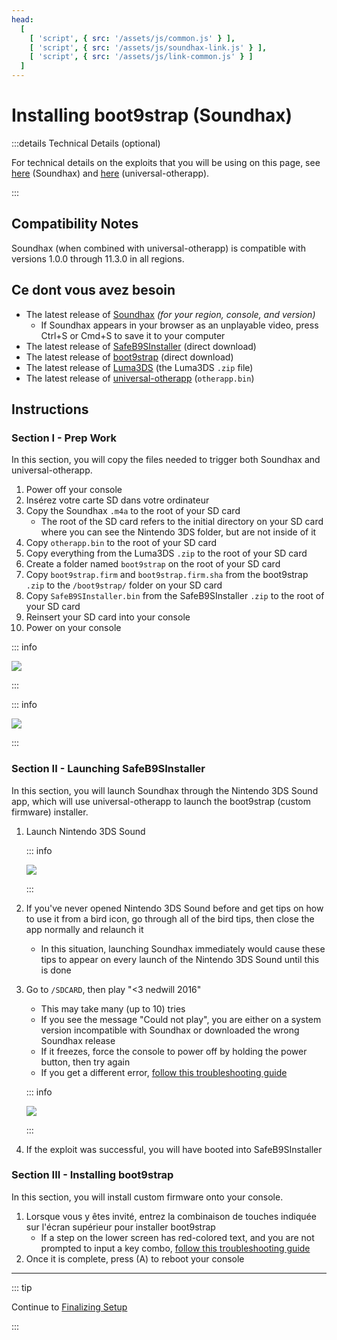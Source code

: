 ```yaml
---
head:
  [
    [ 'script', { src: '/assets/js/common.js' } ],
    [ 'script', { src: '/assets/js/soundhax-link.js' } ],
    [ 'script', { src: '/assets/js/link-common.js' } ]
  ]
---
```


# Installing boot9strap (Soundhax)

:::details Technical Details (optional)

For technical details on the exploits that you will be using on this page, see [here](https://github.com/nedwill/soundhax) (Soundhax) and [here](https://github.com/TuxSH/universal-otherapp) (universal-otherapp).

:::

## Compatibility Notes

Soundhax (when combined with universal-otherapp) is compatible with versions 1.0.0 through 11.3.0 in all regions.

## Ce dont vous avez besoin

- The latest release of [Soundhax](http://soundhax.com) _(for your region, console, and version)_
    - If Soundhax appears in your browser as an unplayable video, press Ctrl+S or Cmd+S to save it to your computer
- The latest release of [SafeB9SInstaller](https://github.com/d0k3/SafeB9SInstaller/releases/download/v0.0.7/SafeB9SInstaller-20170605-122940.zip) (direct download)
- The latest release of [boot9strap](https://github.com/SciresM/boot9strap/releases/download/1.4/boot9strap-1.4.zip) (direct download)
- The latest release of [Luma3DS](https://github.com/LumaTeam/Luma3DS/releases/latest) (the Luma3DS `.zip` file)
- The latest release of [universal-otherapp](https://github.com/TuxSH/universal-otherapp/releases/latest) (`otherapp.bin`)

## Instructions

### Section I - Prep Work

In this section, you will copy the files needed to trigger both Soundhax and universal-otherapp.

1. Power off your console
2. Insérez votre carte SD dans votre ordinateur
3. Copy the Soundhax `.m4a` to the root of your SD card
    - The root of the SD card refers to the initial directory on your SD card where you can see the Nintendo 3DS folder, but are not inside of it
4. Copy `otherapp.bin` to the root of your SD card
5. Copy everything from the Luma3DS `.zip` to the root of your SD card
6. Create a folder named `boot9strap` on the root of your SD card
7. Copy `boot9strap.firm` and `boot9strap.firm.sha` from the boot9strap `.zip` to the `/boot9strap/` folder on your SD card
8. Copy `SafeB9SInstaller.bin` from the SafeB9SInstaller `.zip` to the root of your SD card
9. Reinsert your SD card into your console
10. Power on your console

::: info

![](/images/screenshots/soundhax/soundhax-root-layout.png)

:::

::: info

![](/images/screenshots/boot9strap-folder.png)

:::

### Section II - Launching SafeB9SInstaller

In this section, you will launch Soundhax through the Nintendo 3DS Sound app, which will use universal-otherapp to launch the boot9strap (custom firmware) installer.

1. Launch Nintendo 3DS Sound

    ::: info

    ![](/images/screenshots/soundhax/soundhax-welcome.png)

    :::

2. If you've never opened Nintendo 3DS Sound before and get tips on how to use it from a bird icon, go through all of the bird tips, then close the app normally and relaunch it
    - In this situation, launching Soundhax immediately would cause these tips to appear on every launch of the Nintendo 3DS Sound until this is done

3. Go to `/SDCARD`, then play "<3 nedwill 2016"

    - This may take many (up to 10) tries
    - If you see the message "Could not play", you are either on a system version incompatible with Soundhax or downloaded the wrong Soundhax release
    - If it freezes, force the console to power off by holding the power button, then try again
    - If you get a different error, [follow this troubleshooting guide](troubleshooting-soundhax)

    ::: info

    ![](/images/screenshots/soundhax/soundhax-launch.png)

    :::

4. If the exploit was successful, you will have booted into SafeB9SInstaller

### Section III - Installing boot9strap

In this section, you will install custom firmware onto your console.

1. Lorsque vous y êtes invité, entrez la combinaison de touches indiquée sur l'écran supérieur pour installer boot9strap
    - If a step on the lower screen has red-colored text, and you are not prompted to input a key combo, [follow this troubleshooting guide](troubleshooting-soundhax)
2. Once it is complete, press (A) to reboot your console

<!--@include: ./_include/configure-luma3ds.md -->

<!--@include: ./_include/luma3ds-installed-note.md -->

___

::: tip

Continue to [Finalizing Setup](finalizing-setup)

:::
